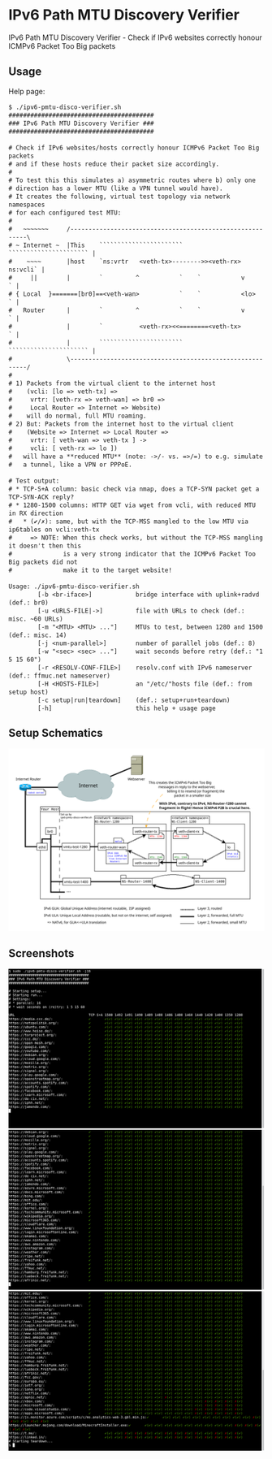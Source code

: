 # IPv6 Path MTU Discovery Verifier

IPv6 Path MTU Discovery Verifier - Check if IPv6 websites correctly honour ICMPv6 Packet Too Big packets

## Usage

Help page:

```
$ ./ipv6-pmtu-disco-verifier.sh
########################################
### IPv6 Path MTU Discovery Verifier ###
########################################

# Check if IPv6 websites/hosts correctly honour ICMPv6 Packet Too Big packets
# and if these hosts reduce their packet size accordingly.
#
# To test this this simulates a) asymmetric routes where b) only one
# direction has a lower MTU (like a VPN tunnel would have).
# It creates the following, virtual test topology via network namespaces
# for each configured test MTU:
#
#   ~~~~~~~     /----------------------------------------------------------\
# ~ Internet ~  |This    ```````````````````````    `````````````````````` |
#    ~~~~       |host    `ns:vrtr   <veth-tx>-------->><veth-rx>  ns:vcli` |
#     ||        |        `         ^           `    `           v        ` |
# { Local  }=======[br0]==<veth-wan>           `    `           <lo>     ` |
#   Router      |        `         ^           `    `           v        ` |
#               |        `          <veth-rx><<========<veth-tx>         ` |
#               |        ```````````````````````    `````````````````````` |
#               \----------------------------------------------------------/
#
# 1) Packets from the virtual client to the internet host
#    (vcli: [lo => veth-tx] =>
#     vrtr: [veth-rx => veth-wan] => br0 =>
#     Local Router => Internet => Website)
#    will do normal, full MTU roaming.
# 2) But: Packets from the internet host to the virtual client
#    (Website => Internet => Local Router =>
#     vrtr: [ veth-wan => veth-tx ] ->
#     vcli: [ veth-rx => lo ])
#   will have a **reduced MTU** (note: ->/- vs. =>/=) to e.g. simulate
#   a tunnel, like a VPN or PPPoE.

# Test output:
# * TCP-S+A column: basic check via nmap, does a TCP-SYN packet get a TCP-SYN-ACK reply?
# * 1280-1500 columns: HTTP GET via wget from vcli, with reduced MTU in RX direction
#   * (✔/✗): same, but with the TCP-MSS mangled to the low MTU via ip6tables on vcli:veth-tx
#     => NOTE: When this check works, but without the TCP-MSS mangling it doesn't then this
#              is a very strong indicator that the ICMPv6 Packet Too Big packets did not
#              make it to the target website!

Usage: ./ipv6-pmtu-disco-verifier.sh
        [-b <br-iface>]            bridge interface with uplink+radvd (def.: br0)
        [-u <URLS-FILE|->]         file with URLs to check (def.: misc. ~60 URLs)
        [-m "<MTU> <MTU> ..."]     MTUs to test, between 1280 and 1500 (def.: misc. 14)
        [-j <num-parallel>]        number of parallel jobs (def.: 8)
        [-w "<sec> <sec> ..."]     wait seconds before retry (def.: "1 5 15 60")
        [-r <RESOLV-CONF-FILE>]    resolv.conf with IPv6 nameserver (def.: ffmuc.net nameserver)
        [-H <HOSTS-FILE>]          an "/etc/"hosts file (def.: from setup host)
        [-c setup|run|teardown]    (def.: setup+run+teardown)
        [-h]                       this help + usage page
```

## Setup Schematics

![A diagram of how this script is setting up the network topology. Consisting of a webserver behind an internet cloud on the one side. And the user's host behind its internet router. The user's host further includes interface names generated by this script within network namespaces.](ipv6-pmtu-disco-verifier.png)

## Screenshots

![Startup and first lines of running "sudo ./ipv6-pmtu-disco-verifier.sh -j16", shows a few settings, like 16 parallel jobs. The left most column is showing the URL, followed by green checkmarks underneath columns for various MTU sizes.](screenshots/screenshot-ipv6-pmtu-disco-verifier-01.png)
![The next output page, still showing just green checkmarks.](screenshots/screenshot-ipv6-pmtu-disco-verifier-02.png)
![The final output page, this time some red crosses are shown for apnic.net, xbox.com, microsoft.com, code.visualstudio.com, apps.microsoft.com, js.monitor.azure.com, launcher.mojang.com to the MincraftInstaller.exe download link, t.me and linked.in](screenshots/screenshot-ipv6-pmtu-disco-verifier-03.png)
